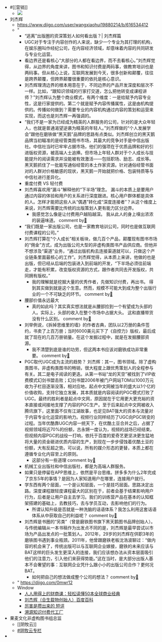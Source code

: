 - #[[营销]]
    - ![](https://firebasestorage.googleapis.com/v0/b/firescript-577a2.appspot.com/o/imgs%2Fapp%2Fxinyiheng%2FVQB_jFm8u6.png?alt=media&token=b09c25a4-ef0e-420b-a873-1a0eb1e7a773)
- 刘杰辉
    - https://www.diigo.com/user/wangxiaohui19880214/b/616534412
    - "
        - “逃离”出版圈的资深策划人如何看出版？| 刘杰辉篇
        - UGC对于专注于内容创作的人来说，缺少一个专业为其打理的机构，在娱乐圈叫作经纪公司，在内容经济领域，却意味着内容的共同研发与专业化运营。
        - 看边界还是看核心“大部分的人都在看边界，而不去看核心。”刘杰辉觉得，从边界的角度来讲，图书和知识付费是两码事，做教育培训也是两码事。但从核心上说，互联网发展到今天，很多创新和颠覆，往往是跨界颠覆，但跨界颠覆很重要的依托是核心意识。
        - 刘杰辉理清边界的根本用意在于，不同边界的产品开发深度和层次不一样。比如，“跟知识领域的行家打交道，怎么把他转变成课程讲师？”刘杰辉认为整个商业模式，有两个维度：一是给赋予内容专业性，这是行家提供的。第二个就是赋予内容传播属性，这是由机构提供的。传播如何做到？需要专业的内容机构通过内容的策划和运营来实现，而这也是刘杰辉一再强调的。
        - “我们不是一家为已经成为精英的人群服务的公司，针对的是大众年轻人，也就是普通渴望逆袭为精英的年轻人。”刘杰辉做的“个人发展学会”跟他在磨铁做“黑天鹅”品牌的思路有点类似。刘杰辉创立的黑天鹅品牌当初瞄准的是经管类图书市场，其最大的竞争对手是中信出版社。中信社当时已牢牢占据市场，他们的强项在于优质品牌和好的引进版权资源，被高端人士追捧。但市场上年轻人群对于个人成长与技能提升的阅读需求并没能被有效激活——包括职场、励志、成长等。黑天鹅抓住了一批能写通俗经管的本土作家资源。针对通俗经管书面对的人群对价格敏感的现状，黑天鹅一开始就把价格、包装特质等与中信社进行差异化。
        - 重度付费 VS 轻付费
        - 刘杰辉喜欢用“漏斗”解释他的“下半场”理念。 漏斗的本质上是要用户通过内容的体验和用户的关系进行深度跟进。核心用户群体都是具体的人。怎样才能把这些人从“偶遇”转化成“深度连接者”？从这个维度上来说，刘杰辉需要比传统的出版策划人更有能力区分边界。
            - 我感觉怎么像是让付费用户越陷越深。 我从此人的身上嗅出浓浓的装逼味道。 comment by[🔗](https://www.diigo.com/profile/wangxiaohui19880214)
        - “我们既是一家出版公司，也是一家教育培训公司，同时也是做互联网付费课程的公司。”
        - 刘杰辉打算在“个人成长”相关板块，做几百个产品，颠覆现有图书市场的“佣金”方式，成为出版公司大型的非虚构类图书产品供应商。但他并不想涉及“渠道”业务，“通过出版机构去连接渠道就可以，只做这个产业链条里面最核心的工作”。刘杰辉觉得，从本质上来讲，他做的也是出版，但已经从后端的包装进入到前端的开发，“下半场必须往前端走，才能有积累，改变版权资源的方式，跟作者共同去开发版权，共同拥有版权。”
            - 我的理解就是挖掘大量的优秀作者，先做知识付费，再出书。 得到其实做到就是这个生意。然而，规模不可能大到成为整个出版行业的一个不可缺乏的环节。 comment by[🔗](https://www.diigo.com/profile/wangxiaohui19880214)
        - 腰部价值永远最大
            - 真的如此吗？其实真实想法就是从腰部捡到一个有望成为头部的人。实际上，头部的收入在整个市场中占据大头。 这和直播带货没有什么区别。 comment by[🔗](https://www.diigo.com/profile/wangxiaohui19880214)
        - 刘举例说，《拆掉思维里的墙》的作者古典，团队以2万册的条件签约，书卖了上百万册；当时6000美元买下了《自控力》版权，最后成就了现在的几百万册销量。在这个发掘过程中，就是在发掘腰部资源。
            - 我不清楚到底是谁的功劳，但这两本书应该对磨铁成功非常重要。 comment by[🔗](https://www.diigo.com/profile/wangxiaohui19880214)
        - PGC取代UGC成为主流的趋势？ 刘杰辉：其一，图书领域。除了虚构类图书，非虚构类图书的畅销，很大程度上跟优秀策划人的全程参与有关。其二是电子阅读的更迭。从第一书站“龙的天空”被找到了VIP收费模式幻剑书盟击败；幻剑书盟2006年被门户网站TOM以1000万元收为子栏目逐渐没落，相对应地，起点中文网被当年的盛大以1个亿的价值收购，支持它独立发展，其本质就是内容阅读的PGC模式打败了UGC。最终的胜利者是起点中文网，原因就在于它用更大更充裕的资本直接或间接地支撑了内容的PGC生产。至于后来起点中文网被收入腾讯旗下，这里面不仅有江湖故事，也足见BAT强大的资本与流量对于内容专业化运营的影响力。视频行业同样经历了UGC向PGC转变的过程。当年优酷靠UGC内容一统天下，在优酷土豆合并之后，占据了视频领域将近70%的份额，古永锵一度认为，视频的战场已经结束。但视频内容PGC的战役一打响，依托于百度的爱奇艺更坚决更生猛地将大量的资金砸进优质内容的生产，到现在一步步侵蚀着优酷土豆的份额，大有反超之势。可以说，所有的媒介形态的更替，本质上都在遵循专业化内容至上的原则。
            - 这部分有一些道理 comment by[🔗](https://www.diigo.com/profile/wangxiaohui19880214)
        - 机械工业出版社和中信出版社，都是为高端人群服务。
        - 如果只是停留在APP思维上，依然是平台思维。拼多多为什么2年完成了京东5年的事情？是因为人家知道用户在哪里，连接用户就行。
        - 学东西有两个层面，一个是认知层面，一个是技巧层面。思路决定出路。深度课程跟轻度课程最大的区别在于，前者会基于结果影响用户行为，后者是让用户自主去学习。我们的训练营产品在基本的认知框架搭建的基础上，去教技巧，去与学员互动，去影响他们的行为。
            - 所谓认知升级是否就是一种洗脑的话语体系？我怎么利用这套话语体系从中获取自己的利益呢？ comment by[🔗](https://www.diigo.com/profile/wangxiaohui19880214)
        - 刘杰辉是书圈的“另类”（曾是磨铁图书旗下黑天鹅图书品牌创始人）。与传统编辑从一本书稿作为出发点不同的是，刘杰辉是最早尝试以市场为产品出发点的一批策划人。2012年，29岁的刘杰辉在供职3年的磨铁图书遇到事业瓶颈。2011年，他曾跟磨铁老板沈浩波聊过：“做内容的机会来了，传统出版可以与互联网企业嫁接，磨铁的未来应该与BAT这样的巨头发生更深入的连接，我们应该想办法从资本层面吸引他们的注意力，引入他们来获得势能。”这在当时，是大部分出版人基本不会奢望的事：互联网企业凭什么跟小小的出版公司合作？更何况BAT。
            - 如何把自己的想法做成整个公司的想法？ comment by[🔗](https://www.diigo.com/profile/wangxiaohui19880214)
    - " https://diigo.com/0mwr12
    - Window
        - [人人用得上的财商课：轻松读懂50本全球商业经典](https://ke.mbalib.com/pc/#/column/320?from_source=wiki_relate_course)
        - [刘杰辉（合生载物创始人）百度百科](https://baike.baidu.com/item/%E5%88%98%E6%9D%B0%E8%BE%89/53645686)
        - [厉害是攒出来的 短评](https://book.douban.com/subject/34853161/comments/)
        - [溯源知识付费代工厂](https://zhuanlan.zhihu.com/p/94712257)
- 果麦文化非虚构图书组总监
    - [[阴牧云]]
    - [#阴牧云专栏](https://mp.weixin.qq.com/mp/appmsgalbum?__biz=MzkxODQyMjA5Mw==&action=getalbum&album_id=2817044535636639746&scene=173&from_msgid=2247483913&from_itemidx=1&count=3&nolastread=1#wechat_redirect)
- 
